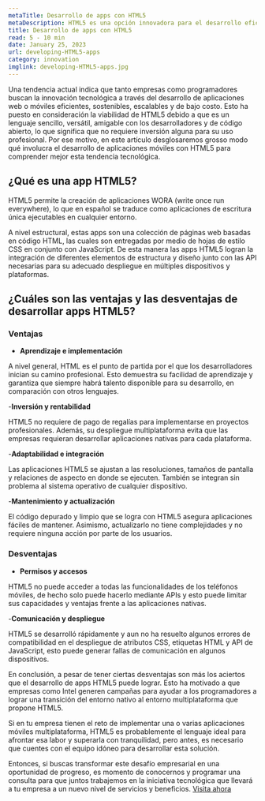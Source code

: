 ```yaml
---
metaTitle: Desarrollo de apps con HTML5
metaDescription: HTML5 es una opción innovadora para el desarrollo eficiente, sostenible y económico de aplicaciones web y móviles. Es un lenguaje completo y fluido que proporciona todas las herramientas necesarias para crear soluciones digitales de alto valor comercial.
title: Desarrollo de apps con HTML5
read: 5 - 10 min
date: January 25, 2023
url: developing-HTML5-apps
category: innovation
imglink: developing-HTML5-apps.jpg
---
```


Una tendencia actual indica que tanto empresas como programadores buscan la innovación tecnológica a través del desarrollo de aplicaciones web o móviles eficientes, sostenibles, escalables y de bajo costo. Esto ha puesto en consideración la viabilidad de HTML5 debido a que es un lenguaje sencillo, versátil, amigable con los desarrolladores y de código abierto, lo que significa que no requiere inversión alguna para su uso profesional. Por ese motivo, en este artículo desglosaremos grosso modo qué involucra el desarrollo de aplicaciones móviles con HTML5 para comprender mejor esta tendencia tecnológica.

## ¿Qué es una app HTML5?

HTML5 permite la creación de aplicaciones WORA (write once run everywhere), lo que en español se traduce como aplicaciones de escritura única ejecutables en cualquier entorno.

A nivel estructural, estas apps son una colección de páginas web basadas en código HTML, las cuales son entregadas por medio de hojas de estilo CSS en conjunto con JavaScript. De esta manera las apps HTML5 logran la integración de diferentes elementos de estructura y diseño junto con las API necesarias para su adecuado despliegue en múltiples dispositivos y plataformas.

## ¿Cuáles son las ventajas y las desventajas de desarrollar apps HTML5?

### Ventajas

- **Aprendizaje e implementación**

A nivel general, HTML es el punto de partida por el que los desarrolladores inician su camino profesional. Esto demuestra su facilidad de aprendizaje y garantiza que siempre habrá talento disponible para su desarrollo, en comparación con otros lenguajes.

-**Inversión y rentabilidad**

HTML5 no requiere de pago de regalías para implementarse en proyectos profesionales. Además, su despliegue multiplataforma evita que las empresas requieran desarrollar aplicaciones nativas para cada plataforma.

-**Adaptabilidad e integración**

Las aplicaciones HTML5 se ajustan a las resoluciones, tamaños de pantalla y relaciones de aspecto en donde se ejecuten. También se integran sin problema al sistema operativo de cualquier dispositivo.

-**Mantenimiento y actualización**

El código depurado y limpio que se logra con HTML5 asegura aplicaciones fáciles de mantener. Asimismo, actualizarlo no tiene complejidades y no requiere ninguna acción por parte de los usuarios.

### Desventajas

- **Permisos y accesos**

HTML5 no puede acceder a todas las funcionalidades de los teléfonos móviles, de hecho solo puede hacerlo mediante APIs y esto puede limitar sus capacidades y ventajas frente a las aplicaciones nativas.

-**Comunicación y despliegue**

HTML5 se desarrolló rápidamente y aun no ha resuelto algunos errores de compatibilidad en el despliegue de atributos CSS, etiquetas HTML y API de JavaScript, esto puede generar fallas de comunicación en algunos dispositivos.

En conclusión, a pesar de tener ciertas desventajas son más los aciertos que el desarrollo de apps HTML5 puede lograr. Esto ha motivado a que empresas como Intel generen campañas para ayudar a los programadores a lograr una transición del entorno nativo al entorno multiplataforma que propone HTML5.

Si en tu empresa tienen el reto de implementar una o varias aplicaciones móviles multiplataforma, HTML5 es probablemente el lenguaje ideal para afrontar esa labor y superarla con tranquilidad, pero antes, es necesario que cuentes con el equipo idóneo para desarrollar esta solución.

Entonces, si buscas transformar este desafío empresarial en una oportunidad de progreso, es momento de conocernos y programar una consulta para que juntos trabajemos en la iniciativa tecnológica que llevará a tu empresa a un nuevo nivel de servicios y beneficios. [Visita ahora](https://www.dreamcodesoft.com/about)
